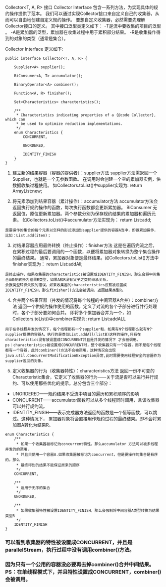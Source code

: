 Collector<T, A, R> 接口
Collector Interface 包含一系列方法，为实现具体的规约操作提供了范本。
我们可以通过实现Collector接口来自定义自己的收集器，从而可以自由地创建自定义规约操作。
要想自定义收集器，必然需要先理解Collector接口的定义。
其中接口泛型类定义如下：
-T是流中要收集的项目的泛型 。
-A是累加器的泛型，累加器在收集过程中用于累积部分结果。
-R是收集操作得到的对象的类型（通常是集合）。

Collector Interface 定义如下:

```
public interface Collector<T, A, R> {
    
    Supplier<A> supplier();

    BiConsumer<A, T> accumulator();

    BinaryOperator<A> combiner();

    Function<A, R> finisher();

    Set<Characteristics> characteristics();

    /**
     * Characteristics indicating properties of a {@code Collector}, which can
     * be used to optimize reduction implementations.
     */
    enum Characteristics {
        CONCURRENT,

        UNORDERED,

        IDENTITY_FINISH
    }
}
```

1. 建立新的结果容器（容器的提供者）：supplier方法
supplier方法需返回一个Supplier，也就是一个无参数函数。
在调用时会创建一个空的累加器实例，供数据收集过程使用。
如Collectors.toList()中supplier实现为:
return ArrayList:new;

2. 将元素添加到结果容器（累计操作）：accumulator方法 
accumulator方法会返回执行规约操作的函数，每次执行函数都会更新累加器。
BiConsumer 无返回值，原位更新累加器。两个参数分别为保存规约结果的累加器和遍历元素。
如Collectors.toList()中accumulator方法实现为：
return List:add;
```
是要操作的集合的每个元素以怎样的形式添加到supplier提供的容器A当中，即做累加操作，比如：List.add(item)；
```

3. 对结果容器应用最终转换（终止操作）：finisher方法
这是在遍历完流之后，在累积过程的最后要调用的一个函数，以便将累加器对象转换为整个集合操作的最终结果。
通常，累加器对象便是最终结果。如Collectors.toList()方法中finisher实现为：
return List:addAll;
```
是终止操作，如果收集器的characteristics被设置成IDENTITY_FINISH，那么会将中间集合A牵制转换为结果R类型，如果A和R没有父子之类的继承关系，
会报类型转换失败的错误，如果收集器的characteristics没有被设置成IDENTITY_FINISH，那么finisher()方法会被调用，返回结果类型R。
```

4. 合并两个结果容器（并发的情况将每个线程的中间容器A合并）：combiner方法
返回一个供规约操作使用的函数，定义了对流的各个子部分进行并行处理时，各个子部分要如何合并。
即将多个累加器合并为一个，如Collectors.toList()中combiner实现为:
return List:addALL
```
用于在多线程并发的情况下，每个线程都有一个supplier和，如果有N个线程那么就有N个supplier提供的容器A，执行的是类似List.addAll(listB)这样的操作,只有在characteristics没有被设置成CONCURRENT并且是并发的情况下 才会被调用。
ps：characteristics被设置成CONCURRENT时，整个收集器只有一个容器，而不是每个线程都有一个容器，此时combiner()方法不会被调用，这种情况会出现java.util.ConcurrentModificationException异常,此时需要使用线程安全的容器作为supplier返回的对象。
```

5. 定义收集器的行为（收集器特性）：characteristics方法
返回一份不可变的Characteristic集合，它定义了收集器的行为——关于流是否可以进行并行规约、可以使用那些优化的提示。总分包含三个部分：
- UNORDERED——规约结果不受流中项目的遍历和累积顺序的影响
- CONCURRENT——accumulator函数可以从多个线程同时调用，且该收集器可以并行规约流。
- IDENTITY_FINSIH——表示完成器方法返回的函数是一个恒等函数，可以跳过。这种情况下，
累加器对象将会直接用作规约过程的最终结果。即不会将累加器A转化为结果R。
```
enum Characteristics {
    /**
     * 如果一个收集器被标记为concurrent特性，那么accumulator 方法可以被多线程并发的的调用，
     * 并且只使用一个容器A.如果收集器被标记为concurrent，但是要操作的集合是有序的，那么
     * 最终得到的结果不能保证原来的顺序
     */
    CONCURRENT,

    /**
     * 适用于无序的集合
     */
    UNORDERED,

    /**
     * 如果收集器特性被设置IDENTITY_FINISH，那么会强制将中间容器A类型转换为结果类型R
     */
    IDENTITY_FINISH
}
```

### 可以看到收集器的特性被设置成CONCURRENT，并且是parallelStream，执行过程中没有调用combiner()方法。
### 因为只有一个公用的容器没必要再去掉combiner()合并中间结果。PS：在单线程模式下，并且特性设置成CONCURRENT，combiner()会被调用。